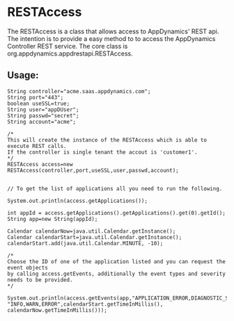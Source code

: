 RESTAccess
===========

The RESTAccess is a class that allows access to AppDynamics' REST api. The intention
is to provide a easy method to to access the AppDynamics Controller REST service. The
core class is org.appdynamics.appdrestapi.RESTAccess.

Usage:
-----

    String controller="acme.saas.appdynamics.com";
    String port="443";
    boolean useSSL=true;
    String user="appDUser";
    String passwd="secret";
    String account="acme";

    /*
    This will create the instance of the RESTAccess which is able to execute REST calls.
    If the controller is single tenant the accout is 'customer1'.
    */
    RESTAccess access=new RESTAccess(controller,port,useSSL,user,passwd,account);


    // To get the list of applications all you need to run the following.

    System.out.println(access.getApplications());

    int appId = access.getApplications().getApplications().get(0).getId();
    String app=new String(appId);

    Calendar calendarNow=java.util.Calendar.getInstance();
    Calendar calendarStart=java.util.Calendar.getInstance();
    calendarStart.add(java.util.Calendar.MINUTE, -10);

    /*
    Choose the ID of one of the application listed and you can request the event objects
    by calling access.getEvents, additionally the event types and severity needs to be provided.
    */

    System.out.println(access.getEvents(app,"APPLICATION_ERROR,DIAGNOSTIC_SESSION", "INFO,WARN,ERROR",calendarStart.getTimeInMillis(), calendarNow.getTimeInMillis()));
